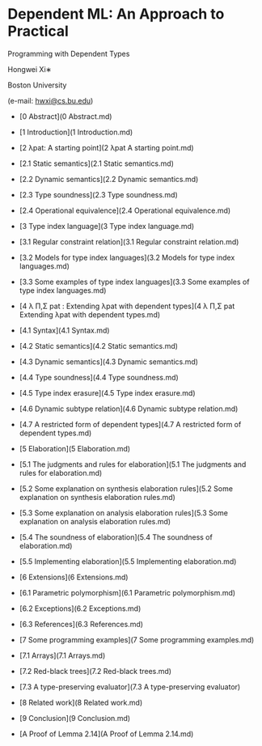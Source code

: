 # Dependent ML: An Approach to Practical

Programming with Dependent Types

Hongwei Xi∗

Boston University

(e-mail: hwxi@cs.bu.edu)

- [0 Abstract](0 Abstract.md)
- [1 Introduction](1 Introduction.md)
- [2 λpat: A starting point](2 λpat A starting point.md)
- [2.1 Static semantics](2.1 Static semantics.md)
- [2.2 Dynamic semantics](2.2 Dynamic semantics.md)
- [2.3 Type soundness](2.3 Type soundness.md)
- [2.4 Operational equivalence](2.4 Operational equivalence.md)
- [3 Type index language](3 Type index language.md)
- [3.1 Regular constraint relation](3.1 Regular constraint relation.md)
- [3.2 Models for type index languages](3.2 Models for type index languages.md)
- [3.3 Some examples of type index languages](3.3 Some examples of type index languages.md)
- [4 λ Π,Σ pat : Extending λpat with dependent types](4 λ Π,Σ pat Extending λpat with dependent types.md)
- [4.1 Syntax](4.1 Syntax.md)
- [4.2 Static semantics](4.2 Static semantics.md)
- [4.3 Dynamic semantics](4.3 Dynamic semantics.md)
- [4.4 Type soundness](4.4 Type soundness.md)
- [4.5 Type index erasure](4.5 Type index erasure.md)
- [4.6 Dynamic subtype relation](4.6 Dynamic subtype relation.md)
- [4.7 A restricted form of dependent types](4.7 A restricted form of dependent types.md)
- [5 Elaboration](5 Elaboration.md)
- [5.1 The judgments and rules for elaboration](5.1 The judgments and rules for elaboration.md)
- [5.2 Some explanation on synthesis elaboration rules](5.2 Some explanation on synthesis elaboration rules.md)
- [5.3 Some explanation on analysis elaboration rules](5.3 Some explanation on analysis elaboration rules.md)
- [5.4 The soundness of elaboration](5.4 The soundness of elaboration.md)
- [5.5 Implementing elaboration](5.5 Implementing elaboration.md)
- [6 Extensions](6 Extensions.md)
- [6.1 Parametric polymorphism](6.1 Parametric polymorphism.md)
- [6.2 Exceptions](6.2 Exceptions.md)
- [6.3 References](6.3 References.md)
- [7 Some programming examples](7 Some programming examples.md)
- [7.1 Arrays](7.1 Arrays.md)
- [7.2 Red-black trees](7.2 Red-black trees.md)
- [7.3 A type-preserving evaluator](7.3 A type-preserving evaluator)

- [8 Related work](8 Related work.md)
- [9 Conclusion](9 Conclusion.md)
- [A Proof of Lemma 2.14](A Proof of Lemma 2.14.md)

